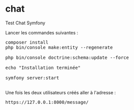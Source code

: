 # chat
Test Chat Symfony

Lancer les commandes suivantes :
<pre>
composer install 
php bin/console make:entity --regenerate
 
php bin/console doctrine:schema:update --force 

echo "Installation terminée"

symfony server:start

</pre>

Une fois les deux utilisateurs créés aller à l'adresse :
<pre>https://127.0.0.1:8000/message/</pre>